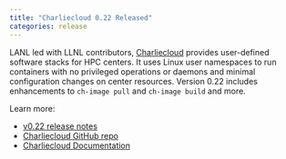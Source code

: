 ```yaml
---
title: "Charliecloud 0.22 Released"
categories: release
---
```


LANL led with LLNL contributors, [Charliecloud](https://github.com/hpc/charliecloud) provides user-defined software stacks for HPC centers. It uses Linux user namespaces to run containers with no privileged operations or daemons and minimal configuration changes on center resources. Version 0.22 includes enhancements to `ch-image pull` and `ch-image build` and more.

Learn more:
- [v0.22 release notes](https://github.com/hpc/charliecloud/releases/tag/v0.22)
- [Charliecloud GitHub repo](https://github.com/hpc/charliecloud)
- [Charliecloud Documentation](https://hpc.github.io/charliecloud)
